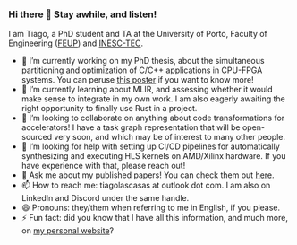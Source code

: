 ### Hi there 👋 Stay awhile, and listen!

I am Tiago, a PhD student and TA at the University of Porto, Faculty of Engineering ([FEUP](https://sigarra.up.pt/feup/en/web_page.Inicial)) and [INESC-TEC](https://www.inesctec.pt/en).

- 🔭 I’m currently working on my PhD thesis, about the simultaneous partitioning and optimization of C/C++ applications in CPU-FPGA systems. You can peruse [this poster](https://tiagolascasas.github.io/tiagolascasas/pdf/PACT_2023_Poster.pdf) if you want to know more!
- 🌱 I’m currently learning about MLIR, and assessing whether it would make sense to integrate in my own work. I am also eagerly awaiting the right opportunity to finally use Rust in a project.
- 👯 I’m looking to collaborate on anything about code transformations for accelerators! I have a task graph representation that will be open-sourced very soon, and which may be of interest to many other people.
- 🤔 I’m looking for help with setting up CI/CD pipelines for automatically synthesizing and executing HLS kernels on AMD/Xilinx hardware. If you have experience with that, please reach out!
- 💬 Ask me about my published papers! You can check them out [here](https://scholar.google.com/citations?user=jh9yL_YAAAAJ&hl=en).
- 📫 How to reach me: tiagolascasas at outlook dot com. I am also on LinkedIn and Discord under the same handle.
- 😄 Pronouns: they/them when referring to me in English, if you please.
- ⚡ Fun fact: did you know that I have all this information, and much more, on [my personal website](https://tiagolascasas.github.io/tiagolascasas)?
